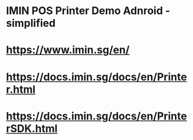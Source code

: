 # IMIN POS Printer Demo Adnroid - simplified 
# https://www.imin.sg/en/
# https://docs.imin.sg/docs/en/Printer.html
# https://docs.imin.sg/docs/en/PrinterSDK.html
